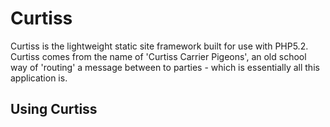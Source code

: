 # Curtiss
Curtiss is the lightweight static site framework built for use with PHP5.2. Curtiss comes from the name of 'Curtiss Carrier Pigeons', an old school way of 'routing' a message between to parties - which is essentially all this application is.

## Using Curtiss

